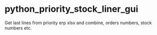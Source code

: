 # python_priority_stock_liner_gui
Get last lines from priority erp xlsx and combine, orders numbers, stock numbers etc.
